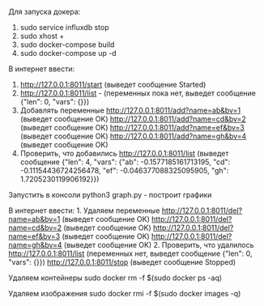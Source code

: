 Для запуска докера:
   1. sudo service influxdb stop
   2. sudo xhost +
   3. sudo docker-compose build
   4. sudo docker-compose up -d
    
В интернет ввести:
  1.  http://127.0.0.1:8011/start (выведет сообщение Started)
  2.  http://127.0.0.1:8011/list - (переменных пока нет, выведет сообщение {"len": 0, "vars": {}})
  3.  Добавлять переменные
    http://127.0.0.1:8011/add?name=ab&bv=1 (выведет сообщение OK)
    http://127.0.0.1:8011/add?name=cd&bv=2 (выведет сообщение OK)
    http://127.0.0.1:8011/add?name=ef&bv=3 (выведет сообщение OK)
    http://127.0.0.1:8011/add?name=gh&bv=4 (выведет сообщение OK)
  4.  Проверить, что добавились
    http://127.0.0.1:8011/list 
    (выведет сообщение {"len": 4, "vars": {"ab": -0.1577185161713195, "cd": -0.11154436724256478, "ef": -0.046377088325095905, "gh": 1.7205230119906192}})
    
Запустить в консоли python3 graph.py - построит графики

В интернет ввести:
    1. Удаляем переменные
    http://127.0.0.1:8011/del?name=ab&bv=1 (выведет сообщение OK)
    http://127.0.0.1:8011/del?name=cd&bv=2 (выведет сообщение OK)
    http://127.0.0.1:8011/del?name=ef&bv=3 (выведет сообщение OK)
    http://127.0.0.1:8011/del?name=gh&bv=4 (выведет сообщение OK)
    2. Проверить, что удалилось
    http://127.0.0.1:8011/list (переменных нет, выведет сообщение {"len": 0, "vars": {}})
    http://127.0.0.1:8011/stop (выведет сообщение Stopped)
    
Удаляем контейнеры
 sudo docker rm -f $(sudo docker ps -aq)

Удаляем изображения
 sudo docker rmi -f $(sudo docker images -q)

